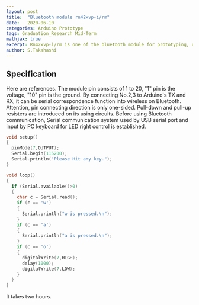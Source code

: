 ```yaml
---
layout: post
title:  "Bluetooth module rn42xvp-i/rm"
date:   2020-06-10
categories: Arduino Prototype
tags: Graduation_Research Mid-Term
mathjax: true
excerpt: Rn42xvp-i/rm is one of the bluetooth module for prototyping, used by Arduino, Raspberry Pi or something like that.
author: S.Takahashi
---
```

## Specification

Here are references.
The module pin consists of 1 to 20, "1" pin is the voltage, "10" pin is the ground.
By connecting No.2,3 to Arduino's TX and RX, it can be serial correspondence function into wireless on Bluetooth.
Attention, pin connecting direction is only one-sided.
Pull-down and pull-up resisters are introduced on its using circuits.
Before using Bluetooth communication, Serial communication system used by USB serial port and input by PC keyboard for LED right control is established.

```c
void setup()
{
  pinMode(7,OUTPUT);
  Serial.begin(115200);
  Serial.println("Please Hit any key.");
}

void loop()
{
  if (Serial.available()>0)
  {
    char c = Serial.read();
    if (c == 'w')
    {
      Serial.println("w is pressed.\n");
    }
    if (c == 'a')
    {
      Serial.println("a is pressed.\n");
    }
    if (c == 'o')
    {
      digitalWrite(7,HIGH);
      delay(1000);
      digitalWrite(7,LOW);
    }
  }
}
```
It takes two hours.